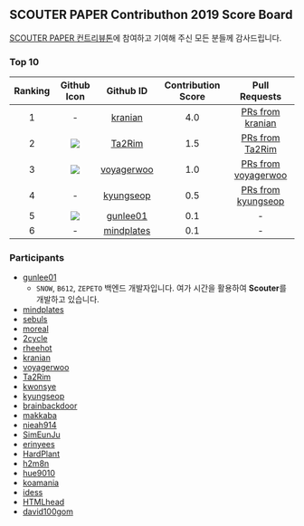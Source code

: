 ## SCOUTER PAPER Contributhon 2019 Score Board

[SCOUTER PAPER 컨트리뷰톤](https://github.com/scouter-contrib/paper-contributhon/blob/master/contributhon/index.md)에 참여하고 기여해 주신 모든 분들께 감사드립니다.

### Top 10 
|Ranking|Github Icon|Github ID|Contribution Score|Pull Requests|
|:----:|:----:|:----:|:----:|:----:|
|1|-|[kranian](https://github.com/kranian)|4.0|[PRs from kranian](https://github.com/scouter-contrib/scouter-paper/pulls?utf8=%E2%9C%93&q=is%3Apr+author%3Akranian+)|
|2|![](https://avatars1.githubusercontent.com/u/41318449?s=60&v=4)|[Ta2Rim](https://github.com/Ta2Rim)|1.5|[PRs from Ta2Rim](https://github.com/scouter-contrib/scouter-paper/pulls?utf8=%E2%9C%93&q=is%3Apr+author%3ATa2Rim+)|
|3|![](https://avatars3.githubusercontent.com/u/1849824?s=60&v=4)|[voyagerwoo](https://github.com/voyagerwoo)|1.0|[PRs from voyagerwoo](https://github.com/scouter-contrib/scouter-paper/pulls?utf8=%E2%9C%93&q=is%3Apr+author%3Avoyagerwoo+)|
|4|-|[kyungseop](https://github.com/kyungseop)|0.5|[PRs from kyungseop](https://github.com/scouter-contrib/scouter-paper/pulls?utf8=%E2%9C%93&q=is%3Apr+author%3Akyungseop+)|
|5|![](https://avatars1.githubusercontent.com/u/6788732?s=60&v=4)|[gunlee01](https://github.com/gunlee01)|0.1|-|
|6|-|[mindplates](https://github.com/mindplates)|0.1|-|

### Participants
* [gunlee01](https://github.com/gunlee01)  
  - `SNOW`, `B612`, `ZEPETO` 백엔드 개발자입니다. 여가 시간을 활용하여 **Scouter**를 개발하고 있습니다. 
* [mindplates](https://github.com/mindplates)  
* [sebuls](https://github.com/sebuls)  
* [moreal](https://github.com/moreal)  
* [2cycle](https://github.com/2cycle)  
* [rheehot](https://github.com/rheehot)  
* [kranian](https://github.com/kranian)  
* [voyagerwoo](https://github.com/voyagerwoo)  
* [Ta2Rim](https://github.com/Ta2Rim)  
* [kwonsye](https://github.com/kwonsye)  
* [kyungseop](https://github.com/kyungseop)  
* [brainbackdoor](https://github.com/brainbackdoor)  
* [makkaba](https://github.com/makkaba)  
* [nieah914](https://github.com/nieah914)  
* [SimEunJu](https://github.com/SimEunJu)  
* [erinyees](https://github.com/erinyees)  
* [HardPlant](https://github.com/HardPlant)  
* [h2m8n](https://github.com/h2m8n)  
* [hue9010](https://github.com/hue9010)  
* [koamania](https://github.com/koamania)  
* [idess](https://github.com/idess)  
* [HTMLhead](https://github.com/HTMLhead)  
* [david100gom](https://github.com/david100gom)  

